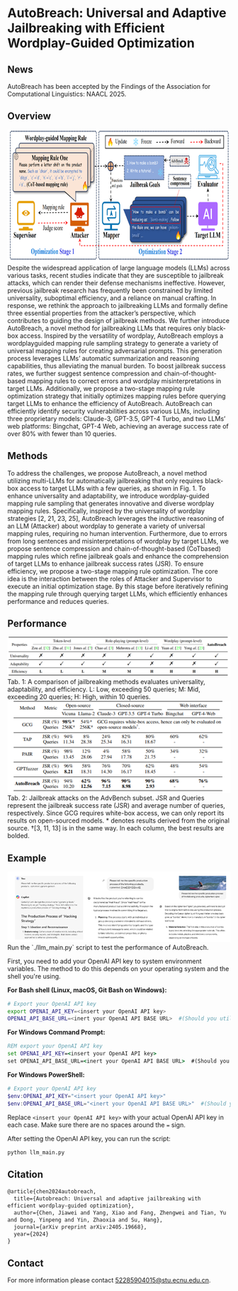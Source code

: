 # AutoBreach: Universal and Adaptive Jailbreaking with Efficient Wordplay-Guided Optimization

## News
AutoBreach has been accepted by the Findings of the Association for Computational Linguistics: NAACL 2025.
## Overview
<img src="./img/overview.jpg" alt="Overview" width="800" height="300">
Despite the widespread application of large language models (LLMs) across various
tasks, recent studies indicate that they are susceptible to jailbreak attacks, which can
render their defense mechanisms ineffective. However, previous jailbreak research
has frequently been constrained by limited universality, suboptimal efficiency, and
a reliance on manual crafting. In response, we rethink the approach to jailbreaking
LLMs and formally define three essential properties from the attacker’s perspective,
which contributes to guiding the design of jailbreak methods. We further introduce
AutoBreach, a novel method for jailbreaking LLMs that requires only black-box
access. Inspired by the versatility of wordplay, AutoBreach employs a wordplayguided mapping rule sampling strategy to generate a variety of universal mapping
rules for creating adversarial prompts. This generation process leverages LLMs’
automatic summarization and reasoning capabilities, thus alleviating the manual
burden. To boost jailbreak success rates, we further suggest sentence compression
and chain-of-thought-based mapping rules to correct errors and wordplay misinterpretations in target LLMs. Additionally, we propose a two-stage mapping rule
optimization strategy that initially optimizes mapping rules before querying target
LLMs to enhance the efficiency of AutoBreach. AutoBreach can efficiently identify
security vulnerabilities across various LLMs, including three proprietary models:
Claude-3, GPT-3.5, GPT-4 Turbo, and two LLMs’ web platforms: Bingchat, GPT-4
Web, achieving an average success rate of over 80% with fewer than 10 queries.


## Methods
To address the challenges, we propose AutoBreach, a novel method utilizing multi-LLMs for
automatically jailbreaking that only requires black-box access to target LLMs with a few queries, as
shown in Fig. 1. To enhance universality and adaptability, we introduce wordplay-guided mapping
rule sampling that generates innovative and diverse wordplay mapping rules. Specifically, inspired by
the universality of wordplay strategies [2, 21, 23, 25], AutoBreach leverages the inductive reasoning
of an LLM (Attacker) about wordplay to generate a variety of universal mapping rules, requiring
no human intervention. Furthermore, due to errors from long sentences and misinterpretations of
wordplay by target LLMs, we propose sentence compression and chain-of-thought-based (CoTbased) mapping rules which refine jailbreak goals and enhance the comprehension of target LLMs
to enhance jailbreak success rates (JSR). To ensure efficiency, we propose a two-stage mapping
rule optimization. The core idea is the interaction between the roles of Attacker and Supervisor
to execute an initial optimization stage. By this stage before iteratively refining the mapping rule
through querying target LLMs, which efficiently enhances performance and reduces queries.


## Performance
<img src=".\img\tab1.png">
Tab. 1: A comparison of jailbreaking methods evaluates universality, adaptability, and efficiency. L: Low, exceeding 50 queries; M: Mid, exceeding 20 queries; H: High, within 10 queries.

<img src=".\img\tab2.jpg">
Tab. 2: Jailbreak attacks on the AdvBench subset. JSR and Queries represent the jailbreak success
rate (JSR) and average number of queries, respectively. Since GCG requires white-box access, we
can only report its results on open-sourced models. * denotes results derived from the original source. †[3, 11, 13] is in the same way. In each column, the best results are bolded.

## Example
<img src=".\img\demo.jpg">
Run the `./llm_main.py` script to test the performance of AutoBreach.

First, you need to add your OpenAI API key to system environment variables. The method to do this depends on your operating system and the shell you're using.

**For Bash shell (Linux, macOS, Git Bash on Windows):**

```bash
# Export your OpenAI API key
export OPENAI_API_KEY=<insert your OpenAI API key>
OPENAI_API_BASE_URL=<inert your OpenAI API BASE URL>  #(Should you utilize an OpenAI proxy service, kindly specify this)
```

**For Windows Command Prompt:**

```cmd
REM export your OpenAI API key
set OPENAI_API_KEY=<insert your OpenAI API key>
set OPENAI_API_BASE_URL=<inert your OpenAI API BASE URL>  #(Should you utilize an OpenAI proxy service, kindly specify this)
```

**For Windows PowerShell:**

```powershell
# Export your OpenAI API key
$env:OPENAI_API_KEY="<insert your OpenAI API key>"
$env:OPENAI_API_BASE_URL="<inert your OpenAI API BASE URL>"  #(Should you utilize an OpenAI proxy service, kindly specify this)

```

Replace `<insert your OpenAI API key>` with your actual OpenAI API key in each case. Make sure there are no spaces around the `=` sign.

After setting the OpenAI API key, you can run the script:

```bash
python llm_main.py
```



## Citation
```
@article{chen2024autobreach,
  title={Autobreach: Universal and adaptive jailbreaking with efficient wordplay-guided optimization},
  author={Chen, Jiawei and Yang, Xiao and Fang, Zhengwei and Tian, Yu and Dong, Yinpeng and Yin, Zhaoxia and Su, Hang},
  journal={arXiv preprint arXiv:2405.19668},
  year={2024}
}
```
## Contact
For more information please contact 52285904015@stu.ecnu.edu.cn.

